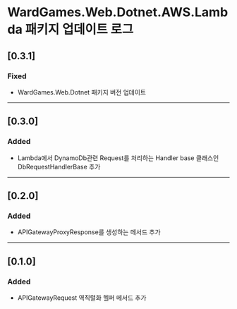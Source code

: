 # WardGames.Web.Dotnet.AWS.Lambda 패키지 업데이트 로그

## [0.3.1]
### Fixed
- WardGames.Web.Dotnet 패키지 버전 업데이트

---
## [0.3.0]
### Added
- Lambda에서 DynamoDb관련 Request를 처리하는 Handler base 클래스인 DbRequestHandlerBase 추가

---
## [0.2.0]
### Added
- APIGatewayProxyResponse를 생성하는 메서드 추가

---
## [0.1.0]
### Added
- APIGatewayRequest 역직렬화 헬퍼 메서드 추가
